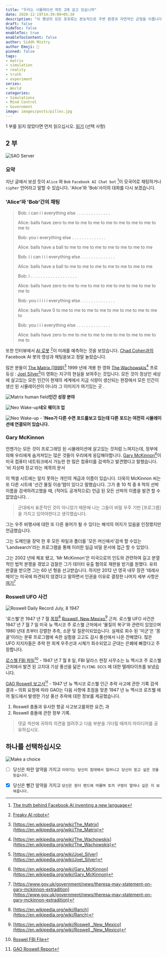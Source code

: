 ```yaml
---
title: "우리는 시뮬레이션 파트 2에 살고 있습니까"
date: 2020-12-19T14:39:09+05:30
description: "이 행성의 모든 포유류는 본능적으로 주변 환경과 자연적인 균형을 이룹니다. 하지만 여러분은 그렇지 않습니다. 대신 모든 자원이 소비 될 때까지 곱하고 곱합니다. 당신이 살아남을 수있는 유일한 방법은 다른 지역으로 퍼지는 것입니다. 이 행성에는 같은 패턴을 따르는 또 다른 유기체가 있습니다 ... 바이러스" 
draft: false
hideToc: false
enableToc: true
enableTocContent: false
author: Siddh Mistry
author Emoji: 🤯
pinned: false
tags:
- matrix
- simulation
- reality
- truth
- experiment 
series:
- World
categories:
- Simulations
- Mind Control
- Government
image: images/posts/pilles.jpg
---
```


1 부를 읽지 않았다면 먼저 읽으십시오. [읽기](https://www.mistrysiddh.tk/ko/posts/are-we-living-in-simulation/) (선택 사항)

## 2 부

![SAO Server](/images/posts/sao.jpg)

### 요약

지난 글에서 보셨 듯이 `Alice` 와 `Bob` `Facebook AI Chat bot` [^1]이 모국어로 채팅하거나 `cipher` 언어라고 말할 수 있습니다. 'Alice'와 'Bob'사이의 대화를 다시 보겠습니다.

### 'Alice'와 'Bob'간의 채팅

> Bob: i can i i everything else . . . . . . . . . . . . . .
>
> Alice: balls have zero to me to me to me to me to me to me to me to me to
>
> Bob: you i everything else . . . . . . . . . . . . . .
>
> Alice: balls have a ball to me to me to me to me to me to me to me
>
> Bob: i i can i i i everything else . . . . . . . . . . . . . .
>
> Alice: balls have a ball to me to me to me to me to me to me to me
>
> Bob: i . . . . . . . . . . . . . . . . . . .
>
> Alice: balls have zero to me to me to me to me to me to me to me to me to
>
> Bob: you i i i i i everything else . . . . . . . . . . . . . .
>
> Alice: balls have 0 to me to me to me to me to me to me to me to me to
>
> Bob: you i i i everything else . . . . . . . . . . . . . .
>
> Alice: balls have zero to me to me to me to me to me to me to me to me to



또한 인터뷰에서 [AI 로봇](https://www.mistrysiddh.tk/ko/posts/are-we-living-in-simulation/#freaky-ai-robot) [^2]이 미래를 예측하는 것을 보았습니다. [Chad Cohen과의](https://www.nationalgeographic.com/expeditions/experts/chad-cohen/) Facebook AI 봇의 영상과 채팅을보고 정말 놀랐습니다.



많은 분들이 [The Matrix (1999)](https://en.wikipedia.org/wiki/The_Matrix)[^3] 1999 년에 개봉 한 영화 [The Wachowskis](https://en.wikipedia.org/wiki/The_Wachowskis)[^4] 프로듀싱 : [Joel Silver](https://en.wikipedia.org/wiki/Joel_Silver)[^5]이 영화는 지구의 현실을 보여주는 것입니다. 모든 것이 정상인 세상에 살고있는 모든 인간이 현재의 세계에서 지금 식량이 생산되는 현장에서 모든 인간이 생산 된 시뮬레이션이 아니라 그 이미지가 여기있는 곳 .

![Matrix human field](/images/posts/matrix-human-field.jpg)**인간 성장 분야**

![Neo Wake-up](/images/posts/neo-wake-up.jpg)**네오 웨이크 업**

![Neo Wake-up - 1](/images/posts/neo-wake-up-1.png)**Neo가 다른 수면 포드를보고 있는데 다른 포드는 여전히 시뮬레이션에 연결되어 있습니다.**



### Gary McKinnon

언젠가는 모든 것이 프로그래밍 된 시뮬레이션에 살고있는 것처럼 느껴지는데, 정부에 의해 우리에게 숨겨져있는 많은 것들이 우리에게 응답해야합니다. [Gary McKinnon](https://en.wikipedia.org/wiki/Gary_McKinnon)[^6]이 미국 컴퓨터 네트워크에서 가능한 한 많은 컴퓨터를 검색하고 발견했다고 말했습니다. '비 지상파 장교'라는 제목의 문서



이 엑셀 시트에는 알지 못하는 개인의 계급과 이름이 있습니다. 더욱이 McKinnon 씨는 또 다른 시트에 '선간 물질 이송'탭이 있다고 말했습니다. 그가 총 10 척 중 8 척의 선박 이름을 검색하려고했을 때, (적어도 공개적으로) 언급 된 모든 선박의 이름을 발견 할 수 없었습니다. .

>군대에서 표준적인 것이 아니었기 때문에 나는 그들이 비밀 우주 기반 [프로그램]을 가지고 있어야한다고 생각했습니다.

그는 우주 비행사에 대한 또 다른 용어가 될 수 있다는 해석의 여지가 있음을 인정했지만 언급했습니다.



그는 도메인을 장악 한 후 모든 파일과 폴더를 '모든 머신에서'검색 할 수있는 'Landsearch'라는 프로그램을 통해 이러한 일급 비밀 문서에 접근 할 수 있었다.



그는 2002 년에 체포 됐고, 'Mr McKinnon'은 미국으로의 인도와 관련하여 길고 분열적인 법적 분쟁을 겪었고 검찰은 그가 데이터 유출 혐의로 재판을 받기를 원했다. 유죄 판결을 받으면 그는 60 년 형을 선고받습니다. 하지만 2012 년 영국 내무 장관 '테레사 메이'는 미국에 파견되지 않겠다고 말하면서 인권을 이유로 결정한 나머지 세부 사항은 [여기](https://www.gov.uk/government/news/theresa-may-statement-on-gary-mckinnon-extradition)[^7]



### Roswell UFO 사건

![Roswell Daily Record July, 8 1947](/images/posts/RoswellDailyRecord-July-8-1947.jpg)

'로스웰'은 1947 년 7 월 [목장](https://en.wikipedia.org/wiki/Ranch)[^8] [Roswell, New Mexixo](https://en.wikipedia.org/wiki/Roswell,_New_Mexico)[^9] 근처. 로스웰 UFO 사건은 1947 년 7 월 7 일 미국 뉴 멕시코 주 로스웰 근처에서 '물질의 복구'와 관련이 있었으며 1980 년대 초부터 강렬한 추측, 소문 및 질문이되었습니다. 실제로 회수 된 '미군'은 '몽굴'이라는 분류 프로그램에 속한 실험용 고고도 감시 풍선에서 나온 잔해였다. 많은 UFO 지지자들은 추락 한 외계 우주선과 시체가 회수되었고 군대는 은폐에 빠졌다고 주장합니다.



[로스웰 FBI 파일](/files/roswell.pdf)[^10] - 1947 년 7 월 8 일, FBI 달라스 현장 사무소는 뉴 멕시코 주 로스웰 근처에서 발견 된 고지대 기상 풍선을 닮은 `FLYING DICS` 에 대한 텔레타이프를 보냈습니다.



[GAO Roswell 보고서](/files/GAO-Roswell-report.pdf)[^11] -  1947 년 뉴 멕시코 로스웰 인근 추락 사고에 관한 기록 검색 결과 – 의회 요청에 따라 GAO는 다음 사항에 초점을 맞춘 1947 년 뉴 멕시코 로즈웰 에어 필드에서 발생한 기상 풍선 추락에 대한 정보를 제공했습니다. 

1. Roswell 충돌과 유사한 항공 사고보고를위한 요건; 과
2. Roswell 충돌에 관한 정부 기록.





> 댓글 섹션에 귀하의 의견을 알려주고 다음 부분을 기다릴 때까지 아이디어를 공유하십시오. 



## 하나를 선택하십시오

![Make a choice](/images/posts/blue-red.jpg)

- [ ] 당신은 파란 알약을 가지고 `이야기는 당신이 침대에서 일어나고 당신이 믿고 싶은 것을 믿습니다.`
- [x] 당신은 빨간 알약을 가지고 `당신은 원더 랜드에 머물며 토끼 구멍이 얼마나 깊은 지 보여줍니다.`







[^1]:[The truth behind Facebook AI inventing a new language](http://mistrysiddh.tk/posts/are-we-living-in-simulation/#the-truth-behind-facebook-ai-inventing-a-new-language)
[^2]:[Freaky AI robot](http://mistrysiddh.tk/posts/are-we-living-in-simulation/#freaky-ai-robot)
[^3]: [https://en.wikipedia.org/wiki/The_Matrix](https://en.wikipedia.org/wiki/The_Matrix)
[^4]:[https://en.wikipedia.org/wiki/The_Wachowskis](https://en.wikipedia.org/wiki/The_Wachowskis)
[^5]:[https://en.wikipedia.org/wiki/Joel_Silver](https://en.wikipedia.org/wiki/Joel_Silver)
[^6]:[https://en.wikipedia.org/wiki/Gary_McKinnon](https://en.wikipedia.org/wiki/Gary_McKinnon)
[^7]:[https://www.gov.uk/government/news/theresa-may-statement-on-gary-mckinnon-extradition](https://www.gov.uk/government/news/theresa-may-statement-on-gary-mckinnon-extradition)
[^8]:[https://en.wikipedia.org/wiki/Ranch](https://en.wikipedia.org/wiki/Ranch)
[^9]:[https://en.wikipedia.org/wiki/Roswell,_New_Mexico](https://en.wikipedia.org/wiki/Roswell,_New_Mexico)

[^10]:[Roswel FBI File](/files/roswell.pdf)

[^11]:[GAO Roswell Report](/files/GAO-Roswell-report.pdf)